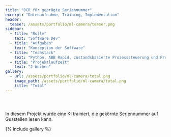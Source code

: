 ```yaml
---
title: "OCR für geprägte Seriennummer"
excerpt: "Datenaufnahme, Training, Implementation"
header:
  teaser: /assets/portfolio/ml-camera/teaser.png
sidebar:
  - title: "Rolle"
    text: "Software Dev"
  - title: "Aufgaben"
    text: "Konzeption der Software"
  - title: "Techstack"
    text: "Python, ABB Rapid, zustandsbasierte Prozesssteuerung und Prozessführung, Docker"
  - title: "Projektlaufzeit"
    text: "2 Wochen"
gallery:
  - url: /assets/portfolio/ml-camera/total.png
    image_path: /assets/portfolio/ml-camera/total.png
    title: "Total"
---
```

<header>
  <script defer data-domain="alxndrjhn.github.io" src="https://plausible.io/js/plausible.js"></script>
</header>
In diesem Projekt wurde eine KI trainiert, die gekörnte Seriennummer auf Gussteilen lesen kann.

{% include gallery %}
